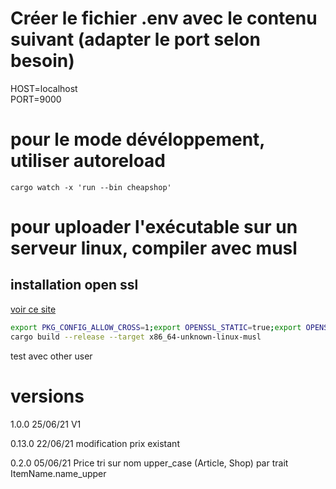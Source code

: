 # Créer le fichier .env avec le contenu suivant (adapter le port selon besoin)
HOST=localhost  
PORT=9000

# pour le mode dévéloppement, utiliser autoreload
```cargo watch -x 'run --bin cheapshop'```


# pour uploader l'exécutable sur un serveur linux, compiler avec musl
## installation open ssl
[voir ce site](https://qiita.com/liubin/items/6c94f0b61f746c08b74c)

```sh
export PKG_CONFIG_ALLOW_CROSS=1;export OPENSSL_STATIC=true;export OPENSSL_DIR=/musl; \
cargo build --release --target x86_64-unknown-linux-musl
```
test avec other user 


# versions
1.0.0 25/06/21
V1

0.13.0 22/06/21
modification prix existant

0.2.0 05/06/21
Price
tri sur nom upper_case (Article, Shop) par trait ItemName.name_upper

